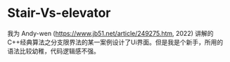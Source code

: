 # Stair-Vs-elevator
我为 Andy-wen (https://www.jb51.net/article/249275.htm, 2022) 讲解的C++经典算法之分支限界法的某一案例设计了Ui界面。但是我是个新手，所用的语法比较幼稚，代码逻辑感不强。
